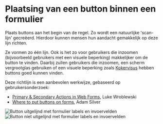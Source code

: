 <!-- @license CC0-1.0 -->

# Plaatsing van een button binnen een formulier

Plaats buttons aan het begin van de regel. Zo wordt een natuurlijke 'scan-lijn' gecreëerd. Hierdoor kunnen mensen hun aandacht gemakkelijk op deze lijn richten.

Ze vormen zo één lijn. Ook is het zo voor gebruikers die inzoomen (bijvoorbeeld gebruikers met een visuele beperking) makkelijker om de button te vinden.
Daarbij zullen gebruikers die inzoomen, een scherm vergrootglas gebruiken of een visuele beperking zoals [Kokervisus](https://nl.wikipedia.org/wiki/Kokervisus) hebben buttons goed kunnen vinden.

Deze richtlijn is een aanbevolen werkwijze, gebaseerd op gebruikersonderzoek:

- [<span lang="en">Primary & Secondary Actions in Web Forms</span>](https://www.lukew.com/ff/entry.asp?571), Luke Wroblewski
- [<span lang="en">Where to put buttons on forms</span>](https://adamsilver.io/blog/where-to-put-buttons-on-forms/), Adam Silver

![Button uitgelijnd met formulier labels en invoervelden](https://raw.githubusercontent.com/nl-design-system/documentatie/assets/richtlijnen_formulier_buttons_placement--do.png)
![Button niet uitgelijnd met formulier labels en invoervelden](https://raw.githubusercontent.com/nl-design-system/documentatie/assets/richtlijnen_formulier_buttons_placement--dont.png)
